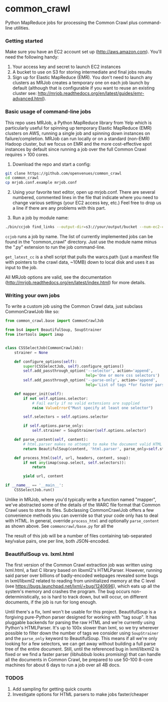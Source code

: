 common_crawl
============

Python MapReduce jobs for processing the Common Crawl plus command-line utilities.

### Getting started

Make sure you have an EC2 account set up (http://aws.amazon.com). You'll need the following handy:

1. Your access key and secret to launch EC2 instances
2. A bucket to use on S3 for storing intermediate and final jobs results
3. Sign up for Elastic MapReduce (EMR). You don't need to launch any clusters as MRJob creates a temporary one on each job launch by default (although that is configurable if you want to reuse an existing cluster see: http://mrjob.readthedocs.org/en/latest/guides/emr-advanced.html).

### Basic usage of command-line jobs

This repo uses MRJob, a Python MapReduce library from Yelp which is particularly useful for spinning up temporary Elastic MapReduce (EMR) clusters on AWS, running a single job and spinning down instances on failure/completion. MRJob can run locally or on a standard (non-EMR) Hadoop cluster, but we focus on EMR and the more cost-effective spot instances by default since running a job over the full Common Crawl requires > 100 cores.

1. Download the repo and start a config:
```bash
git clone https://github.com/openvenues/common_crawl
cd common_crawl
cp mrjob.conf.example mrjob.conf
```

2. Using your favorite text editor, open up mrjob.conf. There are several numbered, commented lines in the file that indicate where you need to change various settings (your EC2 access key, etc.) Feel free to drop us a line if there are any problems with this part.

3. Run a job by module name:
```bash
./bin/ccjob find_links --output-dir=s3://your/output/bucket --num-ec2-core-instances=50 --ec2-core-instance-type=c3.2xlarge --ec2-core-instance-bid-price=0.42 --insensitive --no-output --pattern=".*/arcgis/rest/services.*" `./bin/get_latest_cc /tmp`
```

`ccjob` runs a job by name. The list of currently implemented jobs can be found in the "common_crawl" directory. Just use the module name minus the ".py" extension to run the job command-line.

`get_latest_cc` is a shell script that pulls the warcs.path (just a manifest file with pointers to the crawl data, ~10MB) down to local disk and uses it as input to the job.

All MRJob options are valid, see the documentation (http://mrjob.readthedocs.org/en/latest/index.html) for more details.

### Writing your own jobs

To write a custom job using the Common Crawl data, just subclass CommonCrawlJob like so:

```python
from common_crawl.base import CommonCrawlJob

from bs4 import BeautifulSoup, SoupStrainer
from itertools import imap


class CSSSelectJob(CommonCrawlJob):
    strainer = None

    def configure_options(self):
        super(CSSSelectJob, self).configure_options()
        self.add_passthrough_option('--selector', action='append',
                                    help='One or more css selectors')
        self.add_passthrough_option('--parse-only', action='append',
                                    help='List of tags *for faster parsing)')

    def mapper_init(self):
        if not self.options.selector:
            # Fail early if no valid extensions are supplied
            raise ValueError("Must specify at least one selector")

        self.selectors = self.options.selector

        if self.options.parse_only:
            self.strainer = SoupStrainer(self.options.selector)

    def parse_content(self, content):
        # html.parser makes no attempt to make the document valid HTML
        return BeautifulSoup(content, 'html.parser', parse_only=self.strainer)

    def process_html(self, url, headers, content, soup):
        if not any(imap(soup.select, self.selectors)):
            return

        yield url, content

if __name__ == '__main__':
    CSSSelectJob.run()
```

Unlike in MRJob, where you'd typically write a function named "mapper", we've abstracted some of the details of the WARC file format that Common Crawl uses to store its files. Subclassing CommonCrawlJob offers a few convenience methods you can override so that your code only has to deal with HTML. In general, override `process_html` and optionally `parse_content` as shown above. See `commoncrawl/base.py` for all the 

The result of this job will be a number of files containing tab-separated key/value pairs, one per line, both JSON-encoded.

### BeautifulSoup vs. lxml.html
The first version of the Common Crawl extraction job was written using lxml.html, a fast C library based on libxml2's HTMLParser. However, running said parser over billions of badly-encoded webpages revealed some bugs in lxml/libxml2 related to reading from uninitialized memory at the C level (see https://bugs.launchpad.net/lxml/+bug/1240696), which eats up all the system's memory and crashes the program. The bug occurs non-deterministically, so is hard to track down, but will occur, on different documents, if the job is run for long enough. 

Until there's a fix, lxml won't be usable for this project. BeautifulSoup is a forgiving pure-Python parser designed for working with "tag soup". It has pluggable backends for parsing the raw HTML and we're currently using Python's HTMLParser. It's up to 100x slower than lxml, so we try wherever possible to filter down the number of tags we consider using `SoupStrainer` and the `parse_only` keyword to BeautifulSoup. This means if all we're only looking for a few selectors, we can get away without building a full parse tree of the entire document. Still, until the referenced bug in lxml/libxml2 is fixed or we find a faster parser (libhubbub looks promising) that can handle all the documents in Common Crawl, be prepared to use 50-100 8-core machines for about 6 days to run a job over all 4B docs.


### TODOS
1. Add sampling for getting quick counts
2. Investigate options for HTML parsers to make jobs faster/cheaper